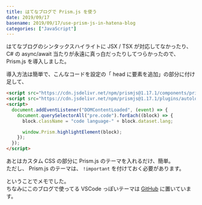 ```yaml
---
title: はてなブログで Prism.js を使う
date: 2019/09/17
basename: 2019/09/17/use-prism-js-in-hatena-blog
categories: ["JavaScript"]
---
```


はてなブログのシンタックスハイライトに JSX / TSX が対応してなかったり、  
C# の async/await 当たりが永遠に真っ白だったりしてつらかったので、 Prism.js を導入しました。

導入方法は簡単で、こんなコードを設定の「 head に要素を追加」の部分に付け足して、

```html
<script src="https://cdn.jsdelivr.net/npm/prismjs@1.17.1/components/prism-core.min.js"></script>
<script src="https://cdn.jsdelivr.net/npm/prismjs@1.17.1/plugins/autoloader/prism-autoloader.min.js"></script>
<script>
  document.addEventListener("DOMContentLoaded", (event) => {
    document.querySelectorAll("pre.code").forEach((block) => {
      block.className = "code language-" + block.dataset.lang;

      window.Prism.highlightElement(block);
    });
  });
</script>
```

あとはカスタム CSS の部分に Prism.js のテーマを入れるだけ、簡単。  
ただし、 Prism.js のテーマは、 `!important` を付けておく必要があります。

ということでメモでした。  
ちなみにこのブログで使ってる VSCode っぽいテーマは [GitHub](https://github.com/mika-f/prismjs-vscode-dark) に置いています。
